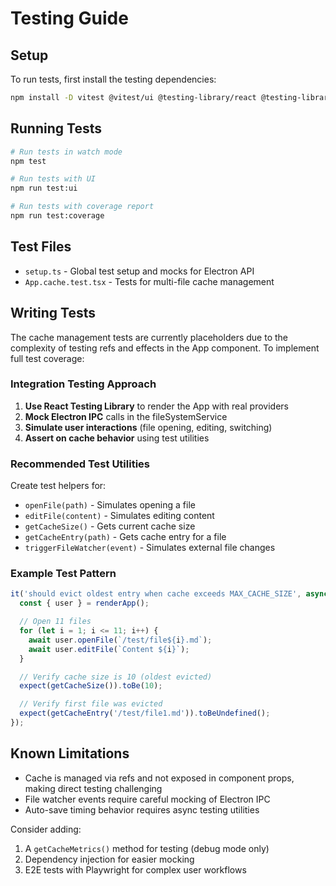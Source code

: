 # Testing Guide

## Setup

To run tests, first install the testing dependencies:

```bash
npm install -D vitest @vitest/ui @testing-library/react @testing-library/jest-dom happy-dom
```

## Running Tests

```bash
# Run tests in watch mode
npm test

# Run tests with UI
npm run test:ui

# Run tests with coverage report
npm run test:coverage
```

## Test Files

- `setup.ts` - Global test setup and mocks for Electron API
- `App.cache.test.tsx` - Tests for multi-file cache management

## Writing Tests

The cache management tests are currently placeholders due to the complexity of testing refs and effects in the App component. To implement full test coverage:

### Integration Testing Approach

1. **Use React Testing Library** to render the App with real providers
2. **Mock Electron IPC** calls in the fileSystemService
3. **Simulate user interactions** (file opening, editing, switching)
4. **Assert on cache behavior** using test utilities

### Recommended Test Utilities

Create test helpers for:

- `openFile(path)` - Simulates opening a file
- `editFile(content)` - Simulates editing content
- `getCacheSize()` - Gets current cache size
- `getCacheEntry(path)` - Gets cache entry for a file
- `triggerFileWatcher(event)` - Simulates external file changes

### Example Test Pattern

```typescript
it('should evict oldest entry when cache exceeds MAX_CACHE_SIZE', async () => {
  const { user } = renderApp();

  // Open 11 files
  for (let i = 1; i <= 11; i++) {
    await user.openFile(`/test/file${i}.md`);
    await user.editFile(`Content ${i}`);
  }

  // Verify cache size is 10 (oldest evicted)
  expect(getCacheSize()).toBe(10);

  // Verify first file was evicted
  expect(getCacheEntry('/test/file1.md')).toBeUndefined();
});
```

## Known Limitations

- Cache is managed via refs and not exposed in component props, making direct testing challenging
- File watcher events require careful mocking of Electron IPC
- Auto-save timing behavior requires async testing utilities

Consider adding:
1. A `getCacheMetrics()` method for testing (debug mode only)
2. Dependency injection for easier mocking
3. E2E tests with Playwright for complex user workflows
